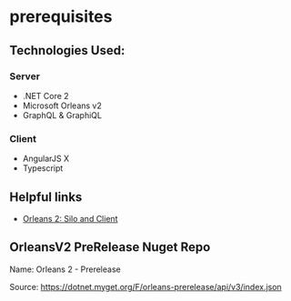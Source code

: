 # prerequisites 



## Technologies Used:
### Server
 * .NET Core 2
 * Microsoft Orleans v2
 * GraphQL & GraphiQL

 ### Client
 * AngularJS X
 * Typescript


 ## Helpful links
 * [Orleans 2: Silo and Client](Https://dotnet.github.io/orleans/Documentation/Getting-Started-With-Orleans/Running-the-Application.html)
	

## OrleansV2 PreRelease Nuget Repo
Name: Orleans 2 - Prerelease

Source: https://dotnet.myget.org/F/orleans-prerelease/api/v3/index.json